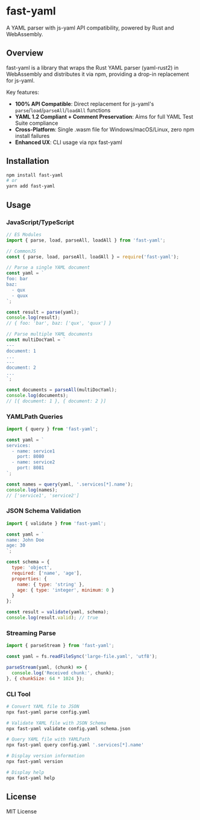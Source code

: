 # fast-yaml

A YAML parser with js-yaml API compatibility, powered by Rust and WebAssembly.

## Overview

fast-yaml is a library that wraps the Rust YAML parser (yaml-rust2) in WebAssembly and distributes it via npm, providing a drop-in replacement for js-yaml.

Key features:

- **100% API Compatible**: Direct replacement for js-yaml's `parse`/`load`/`parseAll`/`loadAll` functions
- **YAML 1.2 Compliant + Comment Preservation**: Aims for full YAML Test Suite compliance
- **Cross-Platform**: Single .wasm file for Windows/macOS/Linux, zero npm install failures
- **Enhanced UX**: CLI usage via npx fast-yaml

## Installation

```bash
npm install fast-yaml
# or
yarn add fast-yaml
```

## Usage

### JavaScript/TypeScript

```javascript
// ES Modules
import { parse, load, parseAll, loadAll } from 'fast-yaml';

// CommonJS
const { parse, load, parseAll, loadAll } = require('fast-yaml');

// Parse a single YAML document
const yaml = `
foo: bar
baz:
  - qux
  - quux
`;

const result = parse(yaml);
console.log(result);
// { foo: 'bar', baz: ['qux', 'quux'] }

// Parse multiple YAML documents
const multiDocYaml = `
---
document: 1
...
---
document: 2
...
`;

const documents = parseAll(multiDocYaml);
console.log(documents);
// [{ document: 1 }, { document: 2 }]
```

### YAMLPath Queries

```javascript
import { query } from 'fast-yaml';

const yaml = `
services:
  - name: service1
    port: 8080
  - name: service2
    port: 8081
`;

const names = query(yaml, '.services[*].name');
console.log(names);
// ['service1', 'service2']
```

### JSON Schema Validation

```javascript
import { validate } from 'fast-yaml';

const yaml = `
name: John Doe
age: 30
`;

const schema = {
  type: 'object',
  required: ['name', 'age'],
  properties: {
    name: { type: 'string' },
    age: { type: 'integer', minimum: 0 }
  }
};

const result = validate(yaml, schema);
console.log(result.valid); // true
```

### Streaming Parse

```javascript
import { parseStream } from 'fast-yaml';

const yaml = fs.readFileSync('large-file.yaml', 'utf8');

parseStream(yaml, (chunk) => {
  console.log('Received chunk:', chunk);
}, { chunkSize: 64 * 1024 });
```

### CLI Tool

```bash
# Convert YAML file to JSON
npx fast-yaml parse config.yaml

# Validate YAML file with JSON Schema
npx fast-yaml validate config.yaml schema.json

# Query YAML file with YAMLPath
npx fast-yaml query config.yaml '.services[*].name'

# Display version information
npx fast-yaml version

# Display help
npx fast-yaml help
```

## License

MIT License
